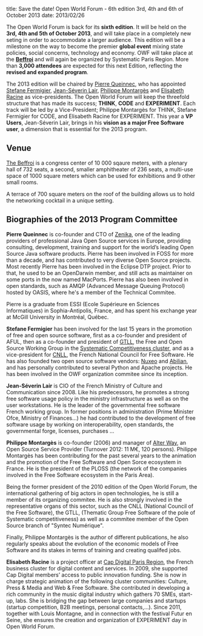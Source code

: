 title: Save the date! Open World Forum - 6th edition 3rd, 4th and 6th of October 2013
date: 2013/02/26

The Open World Forum is back for its **sixth edition**. It will be held on the **3rd, 4th and 5th of October 2013**, and will take place in a completely new seting in order to accommodate a larger audience. This edition will be a milestone on the way to become the premier **global event** mixing state policies, social concerns, technology and economy. OWF will take place at the **[Beffroi](/en/venue/)** and will again be organized by Systematic Paris Region. More than **3,000 attendees** are expected for this next Edition, reflecting the **revised and expanded program**.

The 2013 edition will be chaired by [Pierre Queinnec](#pqe), who has appointed [Stefane Fermigier](#sfr), [Jean-Séverin Lair](#jsl), [Philippe Montargès](#pmo) and [Elisabeth Racine](#era) as vice-presidents. The Open World Forum will keep the threefold structure that has made its success; **THINK**, **CODE** and **EXPERIMENT**. Each track will be led by a Vice-President; Philippe Montargès for THINK, Stefane Fermigier for CODE, and Elisabeth Racine for EXPERIMENT. This year a **VP Users**, Jean-Séverin Lair, brings in his **vision as a major Free Software user**, a dimension that is essential for the 2013 program.

## Venue

[The Beffroi](/en/venue/) is a congress center of 10 000 sqaure meters, with a plenary hall of 732 seats, a second, smaller amphitheater of 236 seats, a multi-use space of 1000 square meters which can be used for exhibitions and 9 other small rooms.

A terrace of 700 square meters on the roof of the building allows us to hold the networking cocktail in a unique setting.

## Biographies of the 2013 Program Committee

<a id="pqe"></a>
**Pierre Queinnec** is co-founder and CTO of [Zenika](http://www.zenika.com/), one of the leading providers of professional Java Open Source services in Europe, providing consulting, development, training and support for the world’s leading Open Source Java software products. Pierre has been involved in FOSS for more than a decade, and has contributed to very diverse Open Source projects. Most recently Pierre has been involved in the Eclipse DTP project. Prior to that, he used to be an OpenDarwin member, and still acts as maintainer on some ports in the now named MacPorts. Pierre has also been involved in open standards, such as AMQP (Advanced Message Queuing Protocol) hosted by OASIS, where he's a member of the Technical Commitee.

Pierre is a graduate from ESSI (Ecole Supérieure en Sciences Informatiques) in Sophia-Antipolis, France, and has spent his exchange year at McGill University in Montréal, Québec.

<a id="sfr"></a>
**Stefane Fermigier** has been involved for the last 15 years in the promotion of free and open source software, first as a co-founder and president of AFUL, then as a co-founder and president of [GTLL](http://www.gt-logiciel-libre.org/), the Free and Open Source Working Group in the [Systematic Competitiveness cluster](http://www.systematic-paris-region.org/), and as a vice-president for [CNLL](http://www.cnll.fr/), the French National Council for Free Software. He has also founded two open source software vendors: [Nuxeo](http://www.nuxeo.com/) and [Abilian](http://www.abilian.com), and has personally contributed to several Python and Apache projects. He has been involved in the OWF organization commitee since its inception.

<a id="jsl"></a>
**Jean-Séverin Lair** is CIO of the French Ministry of Culture and Communication since 2008. Like his predecessors, he promotes a strong free software usage policy in the ministry infrastructure as well as on the user workstations. He is the leader of the governmental free software French working group. In former positions in administration (Prime Minister Ofce, Ministry of Finances...) he had contributed to the development of free software usage by working on interoperability, open standards, the governmental forge, licenses, purchases ...

<a id="pmo"></a>
**Philippe Montargès** is co-founder (2006) and manager of [Alter Way](http://www.alterway.fr/), an Open Source Service Provider (Turnover 2012: 11 M€, 120 persons). Philippe Montargès has been contributing for the past several years to the animation and the promotion of the Free Software and Open Sorce ecosystem in France. He is the president of the PLOSS (the network of the companies involved in the Free Software ecosystem in the Paris Area).

Being the former president of the 2010 edition of the Open World Forum, the international gathering of big actors in open technologies, he is still a member of its organizing commitee. He is also strongly involved in the representative organs of this sector, such as the CNLL (National Council of the Free Software), the GTLL, (Thematic Group Free Software of the pole of Systematic competitiveness) as well as a commitee member of the Open Source branch of "Syntec Numérique".

Finally, Philippe Montargès is the author of different publications, he also regularly speaks about the evolution of the economic models of Free Software and its stakes in terms of training and creating qualifed jobs.

<a id="era"></a>
**Elisabeth Racine** is a project officer at [Cap Digital Paris Region](http://www.capdigital.com/), the French business cluster for digital content and services. In 2009, she supported Cap Digital members’ access to public innovation funding. She is now in charge strategic animation of the following cluster communities: Culture, Press & Media and Web & Free Software. She contributed in developing a rich community in the music digital industry which gathers 70 SMEs, start-up, labs. She is bridging the gap between large companies and startups (startup competition, B2B meetings, personal contacts,…). Since 2011, together with Louis Montagne, and in connection with the festival Futur en Seine, she ensures the creation and organization of EXPERIMENT day in Open World Forum.

